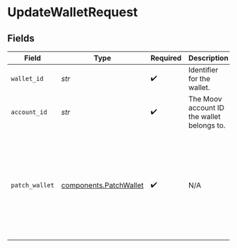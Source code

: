 # UpdateWalletRequest


## Fields

| Field                                                                                                       | Type                                                                                                        | Required                                                                                                    | Description                                                                                                 | Example                                                                                                     |
| ----------------------------------------------------------------------------------------------------------- | ----------------------------------------------------------------------------------------------------------- | ----------------------------------------------------------------------------------------------------------- | ----------------------------------------------------------------------------------------------------------- | ----------------------------------------------------------------------------------------------------------- |
| `wallet_id`                                                                                                 | *str*                                                                                                       | :heavy_check_mark:                                                                                          | Identifier for the wallet.                                                                                  |                                                                                                             |
| `account_id`                                                                                                | *str*                                                                                                       | :heavy_check_mark:                                                                                          | The Moov account ID the wallet belongs to.                                                                  |                                                                                                             |
| `patch_wallet`                                                                                              | [components.PatchWallet](../../models/components/patchwallet.md)                                            | :heavy_check_mark:                                                                                          | N/A                                                                                                         | {<br/>"name": "My second wallet",<br/>"description": "My new description",<br/>"metadata": {<br/>"optional": "metadata"<br/>}<br/>} |